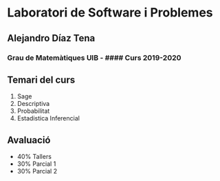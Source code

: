 # Laboratori de Software i Problemes
## Alejandro Díaz Tena
### Grau de Matemàtiques UIB - #### Curs  2019-2020

## Temari del curs

1. Sage
1. Descriptiva
1. Probabilitat
1. Estadistica Inferencial

## Avaluació

+ 40% Tallers
+ 30% Parcial 1
+ 30% Parcial 2
